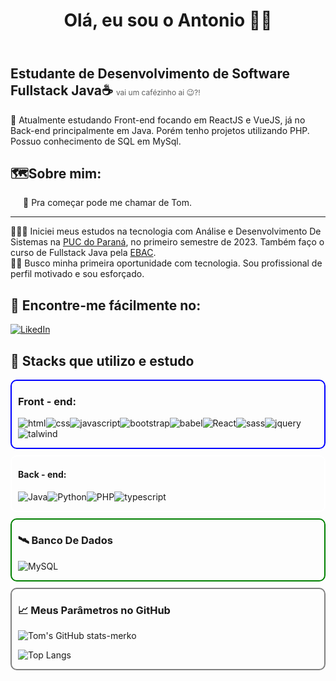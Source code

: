 <header>
  <h1>Olá, eu sou o Antonio 👋🏻</h1>
</header>
<main style="margin: 0 auto; max-width: 550px; width: 100%">
<section id="presents">
<h2>Estudante de Desenvolvimento de Software Fullstack Java☕ <span style="font-weight: normal; font-size: 12px; opacity: .7">vai um cafézinho ai 😉?!</span></h2>
<p>
🧠 Atualmente estudando Front-end focando em ReactJS e VueJS, já no Back-end principalmente em Java. Porém tenho projetos utilizando PHP. Possuo conhecimento de SQL em MySql. 
</p>
</section>

<section id="about">
<h2>🗺️Sobre mim:</h2>
<p style="font-weight: normal; margin-left: 20px;">
🤝 Pra começar pode me chamar de Tom.</br>
<hr/> 
👨🏼‍💻 Iniciei meus estudos na tecnologia com Análise e Desenvolvimento De Sistemas na 
<a href="https://www.pucpr.br/">PUC do Paraná</a>, no primeiro semestre de 2023. Também faço o curso de Fullstack Java pela <a href="https://ebaconline.com.br/">EBAC</a>.</br>
🤞🏻 Busco minha primeira oportunidade com tecnologia. Sou profissional de perfil motivado e sou esforçado.</p>
</section>

<section id="socials">
<h2>📲 Encontre-me fácilmente no: </h2>

[![LikedIn](https://img.shields.io/badge/LinkedIn-0077B5?style=for-the-badge&logo=linkedin&logoColor=white)](https://www.linkedin.com/in/antonio-crisostomo)

</section>
<section id="stacks">
<h2>🚀 Stacks que utilizo e estudo</h2>
<div style="border: 2px solid blue; border-radius: 10px; padding: 0 10px; margin-bottom: 10px">
<h3>Front - end:</h3>
</hr>

![html](https://img.shields.io/badge/HTML-d35400?style=for-the-badge&logo=html5&logoColor=fff)![css](https://img.shields.io/badge/CSS-2980b9?&style=for-the-badge&logo=css3&logoColor=fff)![javascript](https://img.shields.io/badge/JavaScript-000?style=for-the-badge&logo=javascript&logoColor=f1c40f)![bootstrap](https://img.shields.io/badge/Bootstrap-563D7C?style=for-the-badge&logo=bootstrap&logoColor=white)![babel](https://img.shields.io/badge/Babel-f1c40f?style=for-the-badge)![React](https://img.shields.io/badge/React-20232A?style=for-the-badge&logo=react&logoColor=61DAFB)![sass](https://img.shields.io/badge/Sass-CC6699?style=for-the-badge&logo=sass&logoColor=white)![jquery](https://img.shields.io/badge/jQuery-0769AD?style=for-the-badge&logo=jquery&logoColor=white)![talwind](https://img.shields.io/badge/Tailwind_CSS-38B2AC?style=for-the-badge&logo=tailwind-css&logoColor=white)

</div>
<div style="border: 2px solid white; border-radius: 10px; padding: 0 10px; margin-bottom: 10px">
<h4>Back - end:</h4>
</hr>

![Java](https://img.shields.io/badge/Java-202339?style=for-the-badge&logo=openjdk&logoColor=white)![Python](https://img.shields.io/badge/Python-3776AB?style=for-the-badge&logo=python&logoColor=white)![PHP](https://img.shields.io/badge/PHP-777BB4?style=for-the-badge&logo=php&logoColor=white)![typescript](https://img.shields.io/badge/TypeScript-007ACC?style=for-the-badge&logo=typescript&logoColor=white)

</div>
<div style="border: 2px solid green; border-radius: 10px; padding: 0 10px; margin-bottom: 10px">
<h3>🛰️ Banco De Dados</h3>
</hr>

![MySQL](https://img.shields.io/badge/MySQL-00000F?style=for-the-badge&logo=mysql&logoColor=white)

</div>
</section>

<section id="stats" style="border: 2px solid grey; border-radius: 10px; padding: 0 10px;">

<h3>📈 Meus Parâmetros no GitHub</h3>
</hr>

![Tom's GitHub stats-merko](https://github-readme-stats.vercel.app/api?username=toni500madmax&theme=gruvbox&show_icons=true&bg_color=00000000)

![Top Langs](https://github-readme-stats.vercel.app/api/top-langs/?username=toni500madmax&layout=compact)

</section>
</main>
